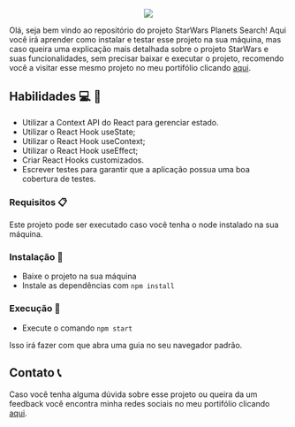 <p align="center">
  <img src="https://user-images.githubusercontent.com/94487469/234311847-fc9d2644-a669-4399-a4d5-e6733ff220cb.png">
</p>


Olá, seja bem vindo ao repositório do projeto StarWars Planets Search! Aqui você irá aprender como instalar e testar esse projeto na sua máquina, mas caso queira uma explicação mais detalhada sobre o projeto StarWars e suas funcionalidades, sem precisar baixar e executar o projeto, recomendo você a visitar esse mesmo projeto no meu portifólio clicando [aqui](https://felupee.github.io/front-end/projetos/starWars/starWars.html).

## Habilidades :computer: :rocket: 

- Utilizar a Context API do React para gerenciar estado.
- Utilizar o React Hook useState;
- Utilizar o React Hook useContext;
- Utilizar o React Hook useEffect;
- Criar React Hooks customizados.
- Escrever testes para garantir que a aplicação possua uma boa cobertura de testes.

### Requisitos :clipboard: 

Este projeto pode ser executado caso você tenha o node instalado na sua máquina.

### Instalação :wrench:

- Baixe o projeto na sua máquina
- Instale as dependências com `npm install`

### Execução :runner:

- Execute o comando `npm start`

Isso irá fazer com que abra uma guia no seu navegador padrão.

## Contato :telephone_receiver:

Caso você tenha alguma dúvida sobre esse projeto ou queira da um feedback você encontra minha redes sociais no meu portifólio clicando [aqui](https://felupee.github.io/#contact).
